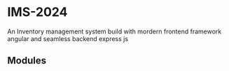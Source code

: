 # IMS-2024
An Inventory management system build with mordern frontend framework angular and seamless backend express js

## Modules
